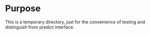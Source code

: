 # Purpose

This is a temporary directory, just for the convenience of testing and distinguish from predict interface.
